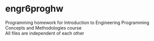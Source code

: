 # engr6proghw
Programming homework for Introduction to Engineering Programming Concepts and Methodologies course </br>
All files are independent of each other 
